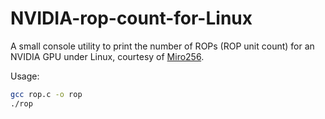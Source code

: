# NVIDIA-rop-count-for-Linux
A small console utility to print the number of ROPs (ROP unit count) for an NVIDIA GPU under Linux, courtesy of [Miro256](https://forums.developer.nvidia.com/t/check-the-rop-unit-count-under-linux-affects-all-rtx-50xx-cards/324769/58).

Usage:
```Bash
gcc rop.c -o rop
./rop
```
